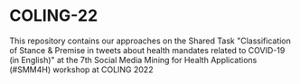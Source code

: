 # COLING-22
This repository contains our approaches on the Shared Task "Classification of Stance & Premise in tweets about health mandates related to COVID-19 (in English)" at the 7th Social Media Mining for Health Applications (#SMM4H) workshop at COLING 2022
